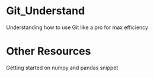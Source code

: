 # Git_Understand
Understanding how to use Git like a pro for max efficiency
# Other Resources
Getting started on numpy and pandas snippet

